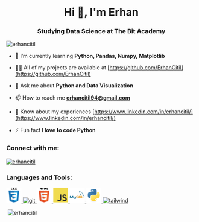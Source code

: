 <h1 align="center">Hi 👋, I'm Erhan</h1>
<h3 align="center">Studying Data Science at The Bit Academy</h3>

<p align="left"> <img src="https://komarev.com/ghpvc/?username=erhancitil&label=Profile%20views&color=c40000&style=flat-square" alt="erhancitil" /> </p>

- 🌱 I’m currently learning **Python, Pandas, Numpy, Matplotlib**

- 👨‍💻 All of my projects are available at [https://github.com/ErhanCitil](https://github.com/ErhanCitil)

- 💬 Ask me about **Python and Data Visualization**

- 📫 How to reach me **erhancitil94@gmail.com**

- 📄 Know about my experiences [https://www.linkedin.com/in/erhancitil/](https://www.linkedin.com/in/erhancitil/)

- ⚡ Fun fact **I love to code Python**

<h3 align="left">Connect with me:</h3>
<p align="left">
<a href="https://linkedin.com/in/erhancitil" target="blank"><img align="center" src="https://raw.githubusercontent.com/rahuldkjain/github-profile-readme-generator/master/src/images/icons/Social/linked-in-alt.svg" alt="erhancitil" height="30" width="40" /></a>
</p>

<h3 align="left">Languages and Tools:</h3>
<p align="left"> <a href="https://www.w3schools.com/css/" target="_blank" rel="noreferrer"> <img src="https://raw.githubusercontent.com/devicons/devicon/master/icons/css3/css3-original-wordmark.svg" alt="css3" width="40" height="40"/> </a> <a href="https://git-scm.com/" target="_blank" rel="noreferrer"> <img src="https://www.vectorlogo.zone/logos/git-scm/git-scm-icon.svg" alt="git" width="40" height="40"/> </a> <a href="https://www.w3.org/html/" target="_blank" rel="noreferrer"> <img src="https://raw.githubusercontent.com/devicons/devicon/master/icons/html5/html5-original-wordmark.svg" alt="html5" width="40" height="40"/> </a> <a href="https://developer.mozilla.org/en-US/docs/Web/JavaScript" target="_blank" rel="noreferrer"> <img src="https://raw.githubusercontent.com/devicons/devicon/master/icons/javascript/javascript-original.svg" alt="javascript" width="40" height="40"/> </a> <a href="https://www.mysql.com/" target="_blank" rel="noreferrer"> <img src="https://raw.githubusercontent.com/devicons/devicon/master/icons/mysql/mysql-original-wordmark.svg" alt="mysql" width="40" height="40"/> </a> <a href="https://www.python.org" target="_blank" rel="noreferrer"> <img src="https://raw.githubusercontent.com/devicons/devicon/master/icons/python/python-original.svg" alt="python" width="40" height="40"/> </a> <a href="https://tailwindcss.com/" target="_blank" rel="noreferrer"> <img src="https://www.vectorlogo.zone/logos/tailwindcss/tailwindcss-icon.svg" alt="tailwind" width="40" height="40"/> </a> </p>

<p>&nbsp;<img align="center" src="https://github-readme-stats.vercel.app/api?username=erhancitil&show_icons=true&locale=en" alt="erhancitil" /></p>

